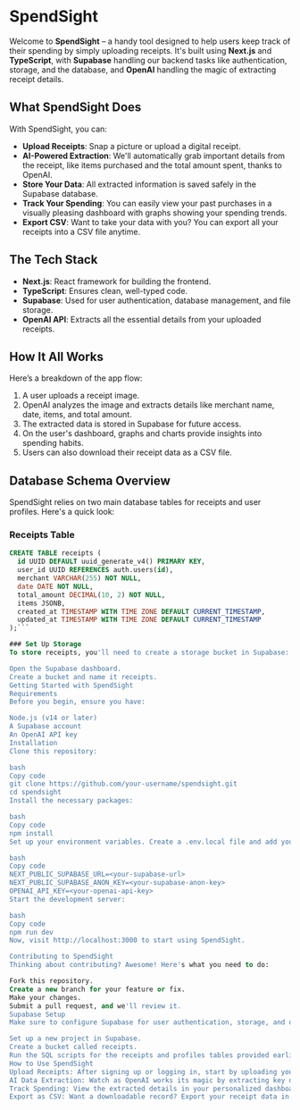 # SpendSight

Welcome to **SpendSight** – a handy tool designed to help users keep track of their spending by simply uploading receipts. It's built using **Next.js** and **TypeScript**, with **Supabase** handling our backend tasks like authentication, storage, and the database, and **OpenAI** handling the magic of extracting receipt details.

## What SpendSight Does

With SpendSight, you can:

- **Upload Receipts**: Snap a picture or upload a digital receipt.
- **AI-Powered Extraction**: We'll automatically grab important details from the receipt, like items purchased and the total amount spent, thanks to OpenAI.
- **Store Your Data**: All extracted information is saved safely in the Supabase database.
- **Track Your Spending**: You can easily view your past purchases in a visually pleasing dashboard with graphs showing your spending trends.
- **Export CSV**: Want to take your data with you? You can export all your receipts into a CSV file anytime.

## The Tech Stack

- **Next.js**: React framework for building the frontend.
- **TypeScript**: Ensures clean, well-typed code.
- **Supabase**: Used for user authentication, database management, and file storage.
- **OpenAI API**: Extracts all the essential details from your uploaded receipts.

## How It All Works

Here’s a breakdown of the app flow:

1. A user uploads a receipt image.
2. OpenAI analyzes the image and extracts details like merchant name, date, items, and total amount.
3. The extracted data is stored in Supabase for future access.
4. On the user's dashboard, graphs and charts provide insights into spending habits.
5. Users can also download their receipt data as a CSV file.

## Database Schema Overview

SpendSight relies on two main database tables for receipts and user profiles. Here's a quick look:

### Receipts Table

```sql
CREATE TABLE receipts (
  id UUID DEFAULT uuid_generate_v4() PRIMARY KEY,
  user_id UUID REFERENCES auth.users(id),
  merchant VARCHAR(255) NOT NULL,
  date DATE NOT NULL,
  total_amount DECIMAL(10, 2) NOT NULL,
  items JSONB,
  created_at TIMESTAMP WITH TIME ZONE DEFAULT CURRENT_TIMESTAMP,
  updated_at TIMESTAMP WITH TIME ZONE DEFAULT CURRENT_TIMESTAMP
);```

### Set Up Storage
To store receipts, you'll need to create a storage bucket in Supabase:

Open the Supabase dashboard.
Create a bucket and name it receipts.
Getting Started with SpendSight
Requirements
Before you begin, ensure you have:

Node.js (v14 or later)
A Supabase account
An OpenAI API key
Installation
Clone this repository:

bash
Copy code
git clone https://github.com/your-username/spendsight.git
cd spendsight
Install the necessary packages:

bash
Copy code
npm install
Set up your environment variables. Create a .env.local file and add your Supabase and OpenAI credentials:

bash
Copy code
NEXT_PUBLIC_SUPABASE_URL=<your-supabase-url>
NEXT_PUBLIC_SUPABASE_ANON_KEY=<your-supabase-anon-key>
OPENAI_API_KEY=<your-openai-api-key>
Start the development server:

bash
Copy code
npm run dev
Now, visit http://localhost:3000 to start using SpendSight.

Contributing to SpendSight
Thinking about contributing? Awesome! Here's what you need to do:

Fork this repository.
Create a new branch for your feature or fix.
Make your changes.
Submit a pull request, and we'll review it.
Supabase Setup
Make sure to configure Supabase for user authentication, storage, and database management:

Set up a new project in Supabase.
Create a bucket called receipts.
Run the SQL scripts for the receipts and profiles tables provided earlier.
How to Use SpendSight
Upload Receipts: After signing up or logging in, start by uploading your receipts.
AI Data Extraction: Watch as OpenAI works its magic by extracting key details.
Track Spending: View the extracted details in your personalized dashboard.
Export as CSV: Want a downloadable record? Export your receipt data in CSV format with one click.
